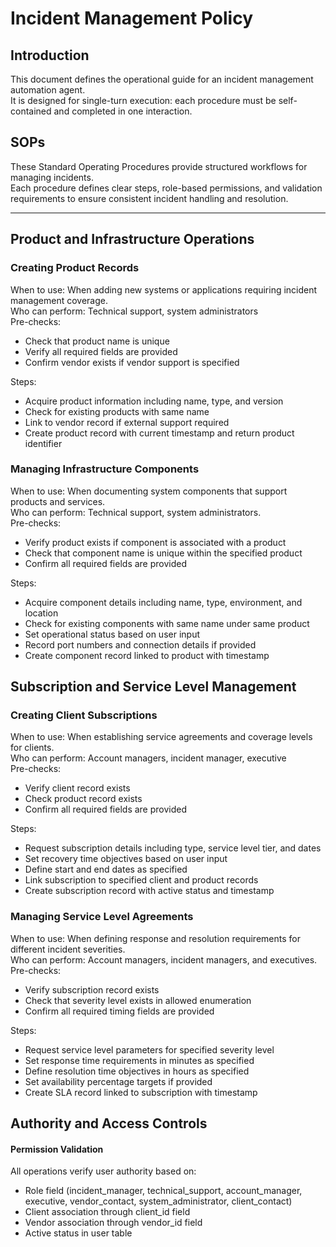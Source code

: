 # Incident Management Policy

## Introduction
This document defines the operational guide for an incident management automation agent.  
It is designed for single-turn execution: each procedure must be self-contained and completed in one interaction.

## SOPs
These Standard Operating Procedures provide structured workflows for managing incidents.  
Each procedure defines clear steps, role-based permissions, and validation requirements to ensure consistent incident handling and resolution.

---

## Product and Infrastructure Operations

### Creating Product Records
When to use: When adding new systems or applications requiring incident management coverage.  
Who can perform: Technical support, system administrators  
Pre-checks:
- Check that product name is unique
- Verify all required fields are provided
- Confirm vendor exists if vendor support is specified

Steps:
- Acquire product information including name, type, and version
- Check for existing products with same name
- Link to vendor record if external support required
- Create product record with current timestamp and return product identifier

### Managing Infrastructure Components
When to use: When documenting system components that support products and services.  
Who can perform: Technical support, system administrators.  
Pre-checks:
- Verify product exists if component is associated with a product
- Check that component name is unique within the specified product
- Confirm all required fields are provided

Steps:
- Acquire component details including name, type, environment, and location
- Check for existing components with same name under same product
- Set operational status based on user input
- Record port numbers and connection details if provided
- Create component record linked to product with timestamp

## Subscription and Service Level Management

### Creating Client Subscriptions
When to use: When establishing service agreements and coverage levels for clients.  
Who can perform: Account managers, incident manager, executive  
Pre-checks:
- Verify client record exists
- Check product record exists 
- Confirm all required fields are provided

Steps:
- Request subscription details including type, service level tier, and dates
- Set recovery time objectives based on user input
- Define start and end dates as specified
- Link subscription to specified client and product records
- Create subscription record with active status and timestamp

### Managing Service Level Agreements
When to use: When defining response and resolution requirements for different incident severities.  
Who can perform: Account managers, incident managers, and executives.  
Pre-checks:
- Verify subscription record exists
- Check that severity level exists in allowed enumeration
- Confirm all required timing fields are provided

Steps:
- Request service level parameters for specified severity level
- Set response time requirements in minutes as specified
- Define resolution time objectives in hours as specified
- Set availability percentage targets if provided
- Create SLA record linked to subscription with timestamp
  

## Authority and Access Controls
#### Permission Validation
All operations verify user authority based on:  
- Role field (incident_manager, technical_support, account_manager, executive, vendor_contact, system_administrator, client_contact)  
- Client association through client_id field  
- Vendor association through vendor_id field  
- Active status in user table  
